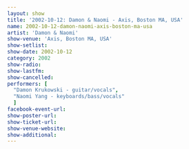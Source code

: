 ```yaml
---
layout: show
title: '2002-10-12: Damon & Naomi - Axis, Boston MA, USA'
name: 2002-10-12-damon-naomi-axis-boston-ma-usa
artist: 'Damon & Naomi'
show-venue: 'Axis, Boston MA, USA'
show-setlist: 
show-date: 2002-10-12
category: 2002
show-radio: 
show-lastfm: 
show-cancelled: 
performers: [
  "Damon Krukowski - guitar/vocals",
  "Naomi Yang - keyboards/bass/vocals"
  ]
facebook-event-url: 
show-poster-url: 
show-ticket-url: 
show-venue-website: 
show-additional: 
---
```


